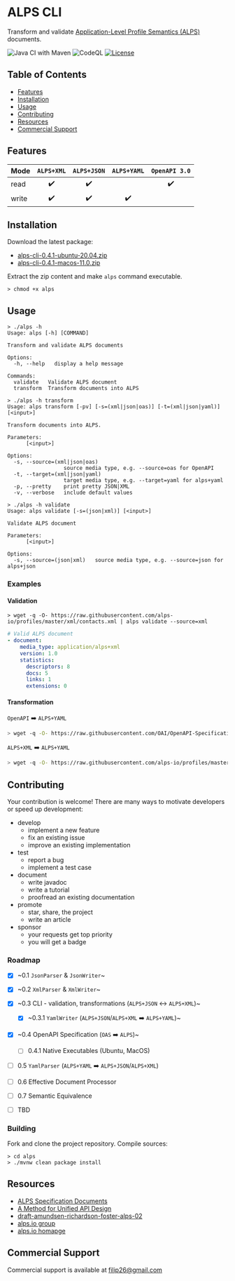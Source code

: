# ALPS CLI

Transform and validate [Application-Level Profile Semantics (ALPS)](https://tools.ietf.org/html/draft-amundsen-richardson-foster-alps-02) documents.

![Java CI with Maven](https://github.com/filip26/alps/workflows/Java%20CI%20with%20Maven/badge.svg)
![CodeQL](https://github.com/filip26/alps/workflows/CodeQL/badge.svg)
[![License](https://img.shields.io/badge/License-Apache%202.0-blue.svg)](https://opensource.org/licenses/Apache-2.0)

## Table of Contents  
- [Features](#features)
- [Installation](#installation)
- [Usage](#usage)
- [Contributing](#contributing)  
- [Resources](#resources)  
- [Commercial Support](#commercial-support)

## Features

Mode | `ALPS+XML` | `ALPS+JSON` | `ALPS+YAML` | `OpenAPI 3.0`
--- | :---: | :---: | :---: | :---:
read |   :heavy_check_mark:  |  :heavy_check_mark:  | | :heavy_check_mark:  
write |  :heavy_check_mark:  |  :heavy_check_mark:  |  :heavy_check_mark:  |  

## Installation

Download the latest package:

- [alps-cli-0.4.1-ubuntu-20.04.zip](https://github.com/filip26/alps/suites/1598565863/artifacts/29118802)
- [alps-cli-0.4.1-macos-11.0.zip](https://github.com/filip26/alps/suites/1598565863/artifacts/29118801)

Extract the zip content and make `alps` command executable.

```ShellSession
> chmod +x alps
```

## Usage

```ShellSession
> ./alps -h
Usage: alps [-h] [COMMAND]

Transform and validate ALPS documents

Options:
  -h, --help   display a help message

Commands:
  validate   Validate ALPS document
  transform  Transform documents into ALPS
```

```ShellSession
> ./alps -h transform
Usage: alps transform [-pv] [-s=(xml|json|oas)] [-t=(xml|json|yaml)] [<input>]

Transform documents into ALPS.

Parameters:
      [<input>]

Options:
  -s, --source=(xml|json|oas)
                  source media type, e.g. --source=oas for OpenAPI
  -t, --target=(xml|json|yaml)
                  target media type, e.g. --target=yaml for alps+yaml
  -p, --pretty    print pretty JSON|XML
  -v, --verbose   include default values

```

```ShellSession
> ./alps -h validate
Usage: alps validate [-s=(json|xml)] [<input>]

Validate ALPS document

Parameters:
      [<input>]

Options:
  -s, --source=(json|xml)   source media type, e.g. --source=json for alps+json
```

### Examples

#### Validation

```ShellSession
> wget -q -O- https://raw.githubusercontent.com/alps-io/profiles/master/xml/contacts.xml | alps validate --source=xml
```

```YAML
# Valid ALPS document
- document: 
    media_type: application/alps+xml
    version: 1.0
    statistics:
      descriptors: 8
      docs: 5
      links: 1
      extensions: 0
```

#### Transformation

`OpenAPI` :arrow_right: `ALPS+YAML`
```bash
> wget -q -O- https://raw.githubusercontent.com/OAI/OpenAPI-Specification/master/examples/v3.0/petstore.yaml | alps transform --source=oas --target=yaml
```

`ALPS+XML` :arrow_right: `ALPS+YAML`
```bash
> wget -q -O- https://raw.githubusercontent.com/alps-io/profiles/master/xml/contacts.xml | alps transform --source=xml --target=yaml
```

## Contributing

Your contribution is welcome! There are many ways to motivate developers or speed up development:

- develop
  - implement a new feature 
  - fix an existing issue
  - improve an existing implementation
- test
  - report a bug
  - implement a test case
- document
  - write javadoc
  - write a tutorial
  - proofread an existing documentation
- promote
  - star, share, the project
  - write an article
- sponsor
  - your requests get top priority
  - you will get a badge

### Roadmap

- [x] ~0.1 `JsonParser` & `JsonWriter`~
- [x] ~0.2 `XmlParser` & `XmlWriter`~
- [x] ~0.3 CLI - validation, transformations (`ALPS+JSON` :left_right_arrow: `ALPS+XML`)~
  - [x] ~0.3.1 `YamlWriter` (`ALPS+JSON`/`ALPS+XML` :arrow_right: `ALPS+YAML`)~
- [x] ~0.4 OpenAPI Specification (`OAS` :arrow_right: `ALPS`)~
  - [ ] 0.4.1 Native Executables (Ubuntu, MacOS) 
- [ ] 0.5 `YamlParser` (`ALPS+YAML` :arrow_right: `ALPS+JSON`/`ALPS+XML`)
- [ ] 0.6 Effective Document Processor
- [ ] 0.7 Semantic Equivalence
- [ ] TBD


### Building

Fork and clone the project repository.
Compile sources:

```ShellSession
> cd alps
> ./mvnw clean package install
```

## Resources
- [ALPS Specification Documents](https://github.com/alps-io/spec)
- [A Method for Unified API Design](http://amundsen.com/talks/2020-04-goto-unified/index.html)
- [draft-amundsen-richardson-foster-alps-02](https://tools.ietf.org/html/draft-amundsen-richardson-foster-alps-02)
- [alps.io group](https://groups.google.com/g/alps-io)
- [alps.io homapge](http://alps.io/)

## Commercial Support
Commercial support is available at filip26@gmail.com
